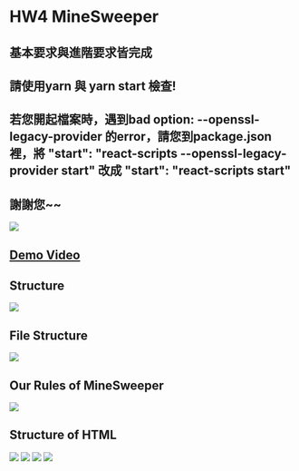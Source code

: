 # HW4 MineSweeper

## 基本要求與進階要求皆完成
## 請使用yarn 與 yarn start 檢查!
## 若您開起檔案時，遇到bad option: --openssl-legacy-provider 的error，請您到package.json裡，將 "start": "react-scripts --openssl-legacy-provider start" 改成  "start": "react-scripts start"
## 謝謝您~~

![](https://i.imgur.com/pfsPBRR.png)
## [Demo Video](https://www.youtube.com/watch?v=mDx4bi-rA-Q)


## Structure
![](https://i.imgur.com/noioyH8.png)

## File Structure
![](https://i.imgur.com/LQWxcXW.png)

## Our Rules of MineSweeper
![](https://i.imgur.com/1Di60VR.png)

## Structure of HTML
![](https://i.imgur.com/18fudrr.png)
![](https://i.imgur.com/nLgxGL2.png)
![](https://i.imgur.com/5TwVv4A.png)
![](https://i.imgur.com/BvhORok.png)
